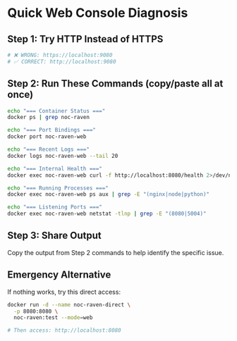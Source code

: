 # Quick Web Console Diagnosis

## Step 1: Try HTTP Instead of HTTPS
```bash
# ❌ WRONG: https://localhost:9080  
# ✅ CORRECT: http://localhost:9080
```

## Step 2: Run These Commands (copy/paste all at once)
```bash
echo "=== Container Status ==="
docker ps | grep noc-raven

echo "=== Port Bindings ==="
docker port noc-raven-web

echo "=== Recent Logs ==="
docker logs noc-raven-web --tail 20

echo "=== Internal Health ==="
docker exec noc-raven-web curl -f http://localhost:8080/health 2>/dev/null || echo "Health check failed"

echo "=== Running Processes ==="
docker exec noc-raven-web ps aux | grep -E "(nginx|node|python)"

echo "=== Listening Ports ==="
docker exec noc-raven-web netstat -tlnp | grep -E "(8080|5004)"
```

## Step 3: Share Output
Copy the output from Step 2 commands to help identify the specific issue.

## Emergency Alternative
If nothing works, try this direct access:
```bash
docker run -d --name noc-raven-direct \
  -p 8080:8080 \
  noc-raven:test --mode=web

# Then access: http://localhost:8080
```